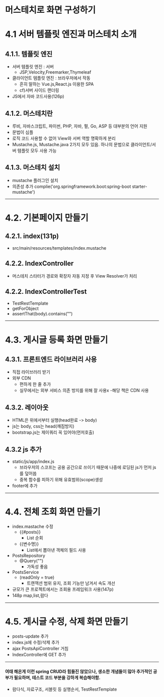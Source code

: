 머스테치로 화면 구성하기
===========
# 4.1 서버 템플릿 엔진과 머스테치 소개
## 4.1.1. 템플릿 엔진
- 서버 템플릿 엔진 : 서버
    - JSP,Velocity,Freemarker,Thymeleaf
- 클라이언트 템플릿 엔진 : 브라우저에서 작동
    - 흔히 말하는 Vue.js,React.js 이용한 SPA
    - cf)서버 사이드 랜더링
- JS에서 자바 코드사용(126p)
## 4.1.2. 머스테치란
- 루비, 자바스크립트, 파이썬, PHP, 자바, 펄, Go, ASP 등 대부분의 언어 지원
- 문법이 심플
- 로직 코드 사용할 수 없어 View와 서버 역할 명확하게 분리
- Mustache.js, Mustache.java 2가지 모두 있음. 하나의 문법으로 클라이언트/서버 템플릿 모두 사용 가능
## 4.1.3. 머스테치 설치
- mustache 플러그인 설치
- 의존성 추가 complie('org.springframework.boot:spring-boot starter-mustache')
***

# 4.2. 기본페이지 만들기
## 4.2.1. index(131p)
- src/main/resources/templates/index.mustache
## 4.2.2. IndexController
- 머스테치 스타터가 경로와 확장자 자동 지정 후 View Resolver가 처리
## 4.2.2. IndexControllerTest
- TestRestTemplate
- getForObject
- assertThat(body).contains("")
***
# 4.3. 게시글 등록 화면 만들기
## 4.3.1. 프론트엔드 라이브러리 사용
- 직접 라이브러리 받기
- 외부 CDN
    - 편하게 한 줄 추가
    - 실무에서는 외부 서비스 의존 방지를 위해 잘 사용x
-해당 책은 CDN 사용
## 4.3.2. 레이아웃
- HTML은 위에서부터 실행(head완료 -> body)
- js는 body, css는 head(깨짐방지)
- bootstrap.js는 제이쿼리 꼭 있어야(먼저호출)
## 4.3.2 js 추가
- static/js/app/index.js
    - 브라우저의 스코프는 공용 공간으로 쓰이기 때문에 나중에 로딩된 js가 먼저 js를 덮어씀
    - 중복 함수를 피하기 위해 유효범위(scope)생성
- footer에 추가
***

# 4.4. 전체 조회 화면 만들기
- index.mastache 수정
    - {{#posts}}
        - List 순회
    - {{변수명}}
        - List에서 뽑아낸 객체의 필드 사용
- PostsRepository
    - @Query("")
        - 가독성 좋음
- PostsService
    - (readOnly = true)
        - 트랜잭션 범위 유지, 조회 기능만 남겨서 속도 개선
- 규모가 큰 프로젝트에서는 조회용 프레임워크 사용(147p)
- 148p map,list,람다
***

# 4.5. 게시글 수정, 삭제 화면 만들기
- posts-update 추가
- index.js에 수정/삭제 추가
- ajax PostsApiController 거침
- IndexController에 GET 추가
***

#### 여태 해온게 이런 spring CRUD라 힘들진 않았으나, 생소한 개념들이 많아 추가적인 공부가 필요하며, 테스트 코드 부분을 강하게 복습해야함.
- 람다식, 자료구조, 서블릿 등 실행순서, TestRestTemplate
